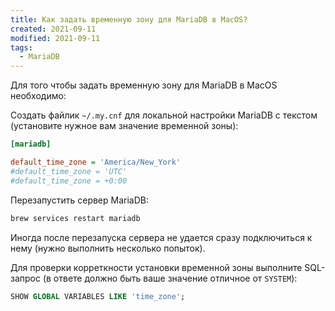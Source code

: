 ```yaml
---
title: Как задать временную зону для MariaDB в MacOS?
created: 2021-09-11
modified: 2021-09-11
tags:
  - MariaDB
---
```


Для того чтобы задать временную зону для MariaDB в MacOS необходимо:

Создать файлик `~/.my.cnf` для локальной настройки MariaDB с текстом (установите нужное вам значение временной зоны):

```ini
[mariadb]

default_time_zone = 'America/New_York'
#default_time_zone = 'UTC'
#default_time_zone = +0:00
```

Перезапустить сервер MariaDB:

```bash
brew services restart mariadb
```

Иногда после перезапуска сервера не удается сразу подключиться к нему (нужно выполнить несколько попыток).

Для проверки корреткности установки временной зоны выполните SQL-запрос (в ответе должно быть ваше значение отличное от `SYSTEM`):

```sql
SHOW GLOBAL VARIABLES LIKE 'time_zone';
```